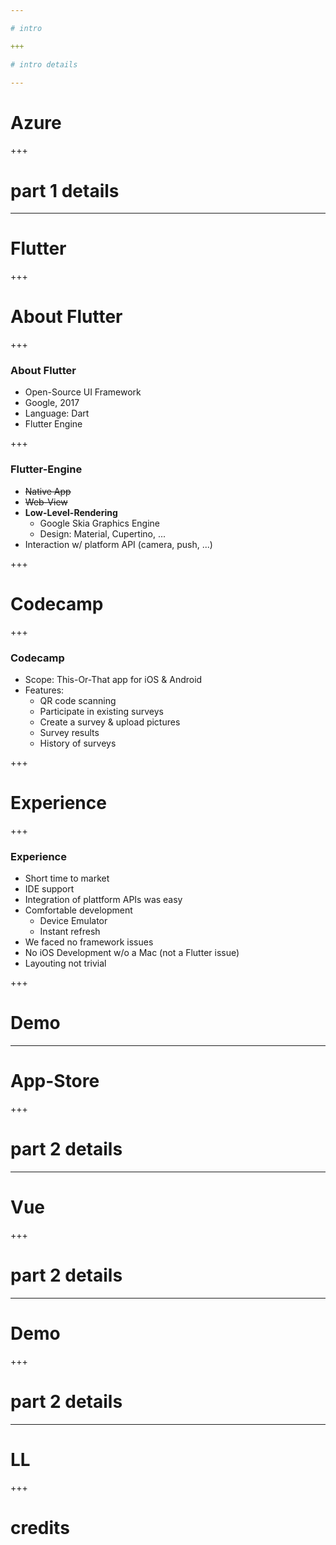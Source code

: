 ```yaml
---

# intro

+++

# intro details

---
```


# Azure

+++

# part 1 details

---

# Flutter

+++

# About Flutter

+++

### About Flutter
- Open-Source UI Framework 
- Google, 2017
- Language: Dart
- Flutter Engine

+++

### Flutter-Engine
- ~~Native App~~
- ~~Web-View~~
- **Low-Level-Rendering**
    - Google Skia Graphics Engine
    - Design: Material, Cupertino, ...
- Interaction w/ platform API (camera, push, ...) 

+++

# Codecamp

+++

### Codecamp
- Scope: This-Or-That app for iOS & Android
- Features:
    - QR code scanning
    - Participate in existing surveys
    - Create a survey & upload pictures 
    - Survey results
    - History of surveys

+++

# Experience

+++

### Experience

- Short time to market
- IDE support
- Integration of plattform APIs was easy 
- Comfortable development
    - Device Emulator
    - Instant refresh
- We faced no framework issues
- No iOS Development w/o a Mac (not a Flutter issue)
- Layouting not trivial

+++

# Demo

---

# App-Store

+++

# part 2 details

---

# Vue

+++

# part 2 details

---

# Demo

+++

# part 2 details

---

# LL

+++

# credits

